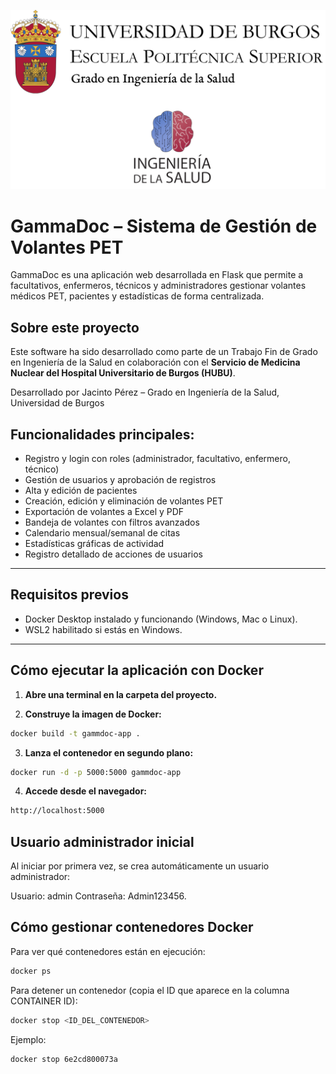<p align="center">
  <img src="Cabecera.png" alt="Universidad de Burgos" width="600"/>
</p>

# GammaDoc – Sistema de Gestión de Volantes PET
GammaDoc es una aplicación web desarrollada en Flask que permite a facultativos, enfermeros, técnicos y administradores gestionar volantes médicos PET, pacientes y estadísticas de forma centralizada.

## Sobre este proyecto
Este software ha sido desarrollado como parte de un Trabajo Fin de Grado en Ingeniería de la Salud en colaboración con el **Servicio de Medicina Nuclear del Hospital Universitario de Burgos (HUBU)**.

Desarrollado por Jacinto Pérez – Grado en Ingeniería de la Salud, Universidad de Burgos


## Funcionalidades principales:

- Registro y login con roles (administrador, facultativo, enfermero, técnico)
- Gestión de usuarios y aprobación de registros
- Alta y edición de pacientes
- Creación, edición y eliminación de volantes PET
- Exportación de volantes a Excel y PDF
- Bandeja de volantes con filtros avanzados
- Calendario mensual/semanal de citas
- Estadísticas gráficas de actividad
- Registro detallado de acciones de usuarios
---
## Requisitos previos
- Docker Desktop instalado y funcionando (Windows, Mac o Linux).
- WSL2 habilitado si estás en Windows.
---
## Cómo ejecutar la aplicación con Docker 

1. **Abre una terminal en la carpeta del proyecto.**

2. **Construye la imagen de Docker:**
```bash
docker build -t gammdoc-app .
```

3. **Lanza el contenedor en segundo plano:**
```bash
docker run -d -p 5000:5000 gammdoc-app
```

4. **Accede desde el navegador:**
```bash
http://localhost:5000
```

## Usuario administrador inicial
Al iniciar por primera vez, se crea automáticamente un usuario administrador:

Usuario: admin
Contraseña: Admin123456.

## Cómo gestionar contenedores Docker
Para ver qué contenedores están en ejecución:
```bash
docker ps
```

Para detener un contenedor (copia el ID que aparece en la columna CONTAINER ID):
```bash
docker stop <ID_DEL_CONTENEDOR>
```

Ejemplo:
```bash
docker stop 6e2cd800073a
```